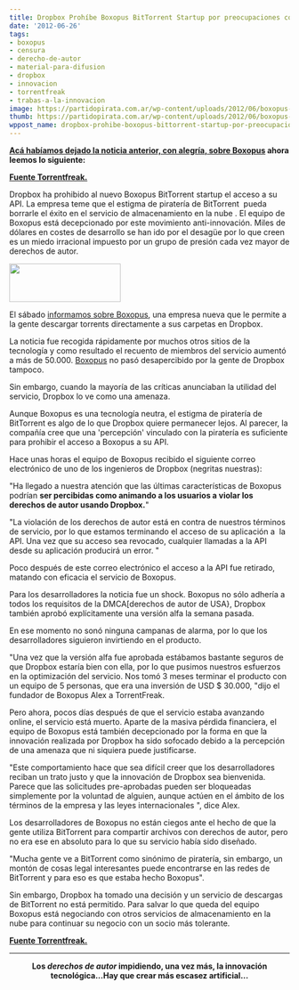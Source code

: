 ```yaml
---
title: Dropbox Prohíbe Boxopus BitTorrent Startup por preocupaciones con la piratería
date: '2012-06-26'
tags:
- boxopus
- censura
- derecho-de-autor
- material-para-difusion
- dropbox
- innovacion
- torrentfreak
- trabas-a-la-innovacion
image: https://partidopirata.com.ar/wp-content/uploads/2012/06/boxopus-logo.png
thumb: https://partidopirata.com.ar/wp-content/uploads/2012/06/boxopus-logo-150x69.png
wppost_name: dropbox-prohibe-boxopus-bittorrent-startup-por-preocupaciones-con-la-pirateria
---
```


<p style="text-align: left;"><strong><a href="https://partidopirata.com.ar/4916/boxopus-descarga-torrents-directamente-a-tu-dropbox">Acá habíamos dejado la noticia anterior, con alegría, sobre Boxopus</a> ahora leemos lo siguiente:</strong></p>
<p style="text-align: left;"><strong><a href="https://torrentfreak.com/dropbox-bans-bittorrent-startup-boxopus-over-piracy-concerns-120626/" target="_blank">Fuente Torrentfreak.</a></strong></p>
<p style="text-align: left;">Dropbox ha prohibido al nuevo Boxopus BitTorrent startup el acceso a su API. La empresa teme que el estigma de piratería de BitTorrent  pueda borrarle el éxito en el servicio de almacenamiento en la nube . El equipo de Boxopus está decepcionado por este movimiento anti-innovación. Miles de dólares en costes de desarrollo se han ido por el desagüe por lo que creen es un miedo irracional impuesto por un grupo de presión cada vez mayor de derechos de autor.</p>
<p style="text-align: left;"><a href="https://partidopirata.com.ar/wp-content/uploads/2012/06/boxopus-logo.png"><img class="alignright size-full wp-image-4917" title="boxopus-logo" src="https://partidopirata.com.ar/wp-content/uploads/2012/06/boxopus-logo.png" alt="" width="200" height="69" /></a></p>
<p style="text-align: left;">El sábado <a href="https://partidopirata.com.ar/4916/boxopus-descarga-torrents-directamente-a-tu-dropbox">informamos sobre Boxopus</a>, una empresa nueva que le permite a la gente descargar torrents directamente a sus carpetas en Dropbox.</p>
<p style="text-align: left;">La noticia fue recogida rápidamente por muchos otros sitios de la tecnología y como resultado el recuento de miembros del servicio aumentó a más de 50.000. <a href="http://www.boxopus.com/">Boxopus</a> no pasó desapercibido por la gente de Dropbox tampoco.</p>
<p style="text-align: left;">Sin embargo, cuando la mayoría de las críticas anunciaban la utilidad del servicio, Dropbox lo ve como una amenaza.</p>
Aunque Boxopus es una tecnología neutra, el estigma de piratería de BitTorrent es algo de lo que Dropbox quiere permanecer lejos. Al parecer, la compañía cree que una 'percepción' vinculado con la piratería es suficiente para prohibir el acceso a Boxopus a su API.

Hace unas horas el equipo de Boxopus recibido el siguiente correo electrónico de uno de los ingenieros de Dropbox (negritas nuestras):

"Ha llegado a nuestra atención que las últimas características de Boxopus podrían <strong>ser percibidas como animando a los usuarios a violar los derechos de autor usando Dropbox.</strong>"

"La violación de los derechos de autor está en contra de nuestros términos de servicio, por lo que estamos terminando el acceso de su aplicación a  la API. Una vez que su acceso sea revocado, cualquier llamadas a la API desde su aplicación producirá un error. "

Poco después de este correo electrónico el acceso a la API fue retirado, matando con eficacia el servicio de Boxopus.

Para los desarrolladores la noticia fue un shock. Boxopus no sólo adhería a todos los requisitos de la DMCA[derechos de autor de USA}, Dropbox también aprobó explícitamente una versión alfa la semana pasada.

En ese momento no sonó ninguna campanas de alarma, por lo que los desarrolladores siguieron invirtiendo en el producto.

"Una vez que la versión alfa fue aprobada estábamos bastante seguros de que Dropbox estaría bien con ella, por lo que pusimos nuestros esfuerzos en la optimización del servicio. Nos tomó 3 meses terminar el producto con un equipo de 5 personas, que era una inversión de USD $ 30.000, "dijo el fundador de Boxopus Alex a TorrentFreak.

Pero ahora, pocos días después de que el servicio estaba avanzando online, el servicio está muerto. Aparte de la masiva pérdida financiera, el equipo de Boxopus está también decepcionado por la forma en que la innovación realizada por Dropbox ha sido sofocado debido a la percepción de una amenaza que ni siquiera puede justificarse.

"Este comportamiento hace que sea difícil creer que los desarrolladores reciban un trato justo y que la innovación de Dropbox sea bienvenida. Parece que las solicitudes pre-aprobadas pueden ser bloqueadas simplemente por la voluntad de alguien, aunque actúen en el ámbito de los términos de la empresa y las leyes internacionales ", dice Alex.

Los desarrolladores de Boxopus no están ciegos ante el hecho de que la gente utiliza BitTorrent para compartir archivos con derechos de autor, pero no era ese en absoluto para lo que su servicio había sido diseñado.

"Mucha gente ve a BitTorrent como sinónimo de piratería, sin embargo, un montón de cosas legal interesantes puede encontrarse en las redes de BitTorrent y para eso es que estaba hecho Boxopus".

Sin embargo, Dropbox ha tomado una decisión y un servicio de descargas de BitTorrent no está permitido. Para salvar lo que queda del equipo Boxopus está negociando con otros servicios de almacenamiento en la nube para continuar su negocio con un socio más tolerante.

<strong><a href="https://torrentfreak.com/dropbox-bans-bittorrent-startup-boxopus-over-piracy-concerns-120626/" target="_blank">Fuente Torrentfreak.</a></strong>

<hr />
<p style="text-align: center;"><strong>Los <em>derechos de autor</em> impidiendo, una vez más, la innovación tecnológica...Hay que crear más escasez artificial...</strong></p>
